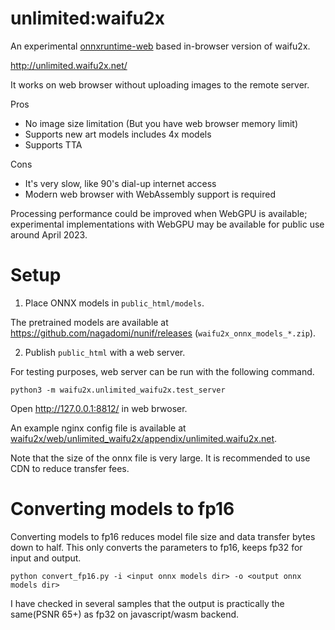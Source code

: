 # unlimited:waifu2x

An experimental [onnxruntime-web](https://github.com/microsoft/onnxruntime/tree/main/js/web) based in-browser version of waifu2x.

http://unlimited.waifu2x.net/

It works on web browser without uploading images to the remote server.

Pros
- No image size limitation (But you have web browser memory limit)
- Supports new art models includes 4x models
- Supports TTA

Cons
- It's very slow, like 90's dial-up internet access
- Modern web browser with WebAssembly support is required

Processing performance could be improved when WebGPU is available; experimental implementations with WebGPU may be available for public use around April 2023.

# Setup

1. Place ONNX models in `public_html/models`.

The pretrained models are available at https://github.com/nagadomi/nunif/releases (`waifu2x_onnx_models_*.zip`).

2. Publish `public_html` with a web server.

For testing purposes, web server can be run with the following command.
```
python3 -m waifu2x.unlimited_waifu2x.test_server
```
Open http://127.0.0.1:8812/ in web brwoser.

An example nginx config file is available at [waifu2x/web/unlimited_waifu2x/appendix/unlimited.waifu2x.net](appendix/unlimited.waifu2x.net).

Note that the size of the onnx file is very large.
It is recommended to use CDN to reduce transfer fees.

# Converting models to fp16

Converting models to fp16 reduces model file size and data transfer bytes down to half.
This only converts the parameters to fp16, keeps fp32 for input and output.

```
python convert_fp16.py -i <input onnx models dir> -o <output onnx models dir>
```

I have checked in several samples that the output is practically the same(PSNR 65+) as fp32 on javascript/wasm backend.
